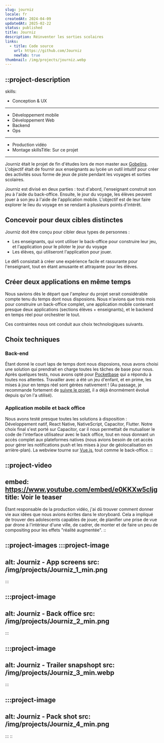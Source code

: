 ```yaml
---
slug: journiz
locale: fr
createdAt: 2024-04-09
updatedAt: 2025-02-22
status: published
title: Journiz
description: Réinventer les sorties scolaires
links:
  - title: Code source
    url: https://github.com/Journiz
    newTab: true
thumbnail: /img/projects/journiz.webp
---
```


::project-description
---
skills:
  - Conception & UX
  - ---
  - Développement mobile
  - Développement Web
  - Backend
  - Ops
  - ---
  - Production vidéo
  - Montage
skillsTitle: Sur ce projet
---
Journiz était le projet de fin d'études lors de mon master aux [Gobelins](https://www.gobelins.fr/). L'objectif était de fournir aux enseignants au lycée un outil intuitif pour créer des activités sous forme de jeux de piste pendant les voyages et sorties scolaires.

Journiz est divisé en deux parties : tout d'abord, l'enseignant construit son jeu à l'aide du back-office. Ensuite, le jour du voyage, les élèves peuvent jouer à son jeu à l'aide de l'application mobile. L'objectif est de leur faire explorer le lieu du voyage en se rendant à plusieurs points d'intérêt.

## Concevoir pour deux cibles distinctes

Journiz doit être conçu pour cibler deux types de personnes :

- Les enseignants, qui vont utiliser le back-office pour construire leur jeu, et l'application pour le piloter le jour du voyage
- Les élèves, qui utiliseront l'application pour jouer.

Le défi consistait à créer une expérience facile et rassurante pour l'enseignant, tout en étant amusante et attrayante pour les élèves.

## Créer deux applications en même temps

Nous savions dès le départ que l'ampleur du projet serait considérable compte tenu du temps dont nous disposions. Nous n'avions que trois mois pour construire un back-office complet, une application mobile contenant presque deux applications (sections élèves + enseignants), et le backend en temps réel pour orchestrer le tout.

Ces contraintes nous ont conduit aux choix technologiques suivants.

## Choix techniques

### Back-end

Étant donné le court laps de temps dont nous disposions, nous avons choisi une solution qui prendrait en charge toutes les tâches de base pour nous. Après quelques tests, nous avons opté pour [Pocketbase](https://pocketbase.io/) qui a répondu à toutes nos attentes. Travailler avec a été un jeu d'enfant, et en prime, les mises à jour en temps réel sont gérées nativement ! (Au passage, je recommande fortement de [suivre le projet](https://github.com/pocketbase/pocketbase), il a déjà énormément évolué depuis qu'on l'a utilisé).

### Application mobile et back office

Nous avons testé presque toutes les solutions à disposition : Développement natif, React Native, NativeScript, Capacitor, Flutter. Notre choix final s'est porté sur Capacitor, car il nous permettait de mutualiser le code de l'interface utilisateur avec le back office, tout en nous donnant un accès complet aux plateformes natives (nous avions besoin de cet accès pour gérer les notifications push et les mises à jour de géolocalisation en arrière-plan). La webview tourne sur [Vue.js](https://www.vuejs.org/), tout comme le back-office.
::

::project-video
---
embed: https://www.youtube.com/embed/e0KKXw5cIjg
title: Voir le teaser
---
Étant responsable de la production vidéo, j'ai dû trouver comment donner vie aux idées que nous avions écrites dans le storyboard. Cela a impliqué de trouver des adolescents capables de jouer, de planifier une prise de vue par drone à l'intérieur d'une ville, de cadrer, de monter et de faire un peu de compositing pour les effets "réalité augmentée".
::

::project-images
  :::project-image
  ---
  alt: Journiz - App screens
  src: /img/projects/Journiz_1_min.png
  ---
  :::

  :::project-image
  ---
  alt: Journiz - Back office
  src: /img/projects/Journiz_2_min.png
  ---
  :::

  :::project-image
  ---
  alt: Journiz - Trailer snapshopt
  src: /img/projects/Journiz_3_min.webp
  ---
  :::

  :::project-image
  ---
  alt: Journiz - Pack shot
  src: /img/projects/Journiz_4_min.png
  ---
  :::
::
